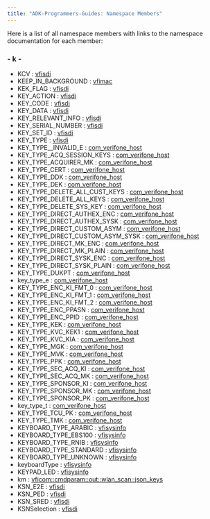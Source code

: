 ```yaml
---
title: "ADK-Programmers-Guides: Namespace Members"
---
```


Here is a list of all namespace members with links to the namespace documentation for each member:

### - k -

- KCV : <a href="namespacevfisdi.md#ac9842112c341daedac40f79bbfdd65a4aff9dfc983d63e8e734c953829d5db5f5">vfisdi</a>
- KEEP_IN_BACKGROUND : <a href="namespacevfimac.md#a3d1d0138ae66b9a9e03ae518de7ecf63a365b0d10413f98eb889815324f8baa8c">vfimac</a>
- KEK_FLAG : <a href="namespacevfisdi.md#ac9842112c341daedac40f79bbfdd65a4a3677d959091614d8176d7ce6b5fba6e1">vfisdi</a>
- KEY_ACTION : <a href="namespacevfisdi.md#ac9842112c341daedac40f79bbfdd65a4ae537a2f935f8da27d63b3d5149e0969a">vfisdi</a>
- KEY_CODE : <a href="namespacevfisdi.md#ac9842112c341daedac40f79bbfdd65a4a8963a78429587c0a9f1785c16fa40941">vfisdi</a>
- KEY_DATA : <a href="namespacevfisdi.md#ac9842112c341daedac40f79bbfdd65a4aea863d5c0bf42bf5a17344c6ffd25e1b">vfisdi</a>
- KEY_RELEVANT_INFO : <a href="namespacevfisdi.md#ac9842112c341daedac40f79bbfdd65a4a459aa224d6c75c306f1e53a3f5751e70">vfisdi</a>
- KEY_SERIAL_NUMBER : <a href="namespacevfisdi.md#ac9842112c341daedac40f79bbfdd65a4a9121dcac23b65a97e2a534c0ce71e4a0">vfisdi</a>
- KEY_SET_ID : <a href="namespacevfisdi.md#ac9842112c341daedac40f79bbfdd65a4a04bb62b7bf4014b2cc7458cd78152e1e">vfisdi</a>
- KEY_TYPE : <a href="namespacevfisdi.md#ac9842112c341daedac40f79bbfdd65a4a44496a73681830274c7dda40ec86172b">vfisdi</a>
- KEY_TYPE\_\_INVALID_E : <a href="namespacecom__verifone__host.md#ab6420af507afd2c6a57f725ad69d11cbaa2678cce73d51c8593a4b32f06e863f6">com_verifone_host</a>
- KEY_TYPE_ACQ_SESSION_KEYS : <a href="namespacecom__verifone__host.md#ab6420af507afd2c6a57f725ad69d11cbaf79e0ff7580875d9bdcf4d10225779c7">com_verifone_host</a>
- KEY_TYPE_ACQUIRER_MK : <a href="namespacecom__verifone__host.md#ab6420af507afd2c6a57f725ad69d11cba478004f6fb9430b21c56edae85c50a90">com_verifone_host</a>
- KEY_TYPE_CERT : <a href="namespacecom__verifone__host.md#ab6420af507afd2c6a57f725ad69d11cba3a40bbfe0fae7cd1418c9eeb94541ebf">com_verifone_host</a>
- KEY_TYPE_DDK : <a href="namespacecom__verifone__host.md#ab6420af507afd2c6a57f725ad69d11cba06ba2d0d2a433b018b9bce5a7b703ed6">com_verifone_host</a>
- KEY_TYPE_DEK : <a href="namespacecom__verifone__host.md#ab6420af507afd2c6a57f725ad69d11cba93b5ecc6254c9553998b5b503c5565c2">com_verifone_host</a>
- KEY_TYPE_DELETE_ALL_CUST_KEYS : <a href="namespacecom__verifone__host.md#ab6420af507afd2c6a57f725ad69d11cbaa7c42d56623245fd2f3f0befa0cb47f6">com_verifone_host</a>
- KEY_TYPE_DELETE_ALL_KEYS : <a href="namespacecom__verifone__host.md#ab6420af507afd2c6a57f725ad69d11cba331d442daf2746bf9d60b3709ec314c3">com_verifone_host</a>
- KEY_TYPE_DELETE_SYS_KEY : <a href="namespacecom__verifone__host.md#ab6420af507afd2c6a57f725ad69d11cba9a7f2b8cd3918549fa78db39c4f93a68">com_verifone_host</a>
- KEY_TYPE_DIRECT_AUTHEX_ENC : <a href="namespacecom__verifone__host.md#ab6420af507afd2c6a57f725ad69d11cba9edf634d7c59ddb63f033e7f91dc7771">com_verifone_host</a>
- KEY_TYPE_DIRECT_AUTHEX_SYSK : <a href="namespacecom__verifone__host.md#ab6420af507afd2c6a57f725ad69d11cbaa50da1d301fd48e8e21e10ba499737d5">com_verifone_host</a>
- KEY_TYPE_DIRECT_CUSTOM_ASYM : <a href="namespacecom__verifone__host.md#ab6420af507afd2c6a57f725ad69d11cba95a6b8bab845cce0b7d7ea0fc6cabb3f">com_verifone_host</a>
- KEY_TYPE_DIRECT_CUSTOM_ASYM_SYSK : <a href="namespacecom__verifone__host.md#ab6420af507afd2c6a57f725ad69d11cbaa2f6a2eeb244c7f15e35d4962b0d651c">com_verifone_host</a>
- KEY_TYPE_DIRECT_MK_ENC : <a href="namespacecom__verifone__host.md#ab6420af507afd2c6a57f725ad69d11cba5ba1a7e32fb7aff0a6c8595f3748b418">com_verifone_host</a>
- KEY_TYPE_DIRECT_MK_PLAIN : <a href="namespacecom__verifone__host.md#ab6420af507afd2c6a57f725ad69d11cba2623446657a3abaaa477ae31aae03538">com_verifone_host</a>
- KEY_TYPE_DIRECT_SYSK_ENC : <a href="namespacecom__verifone__host.md#ab6420af507afd2c6a57f725ad69d11cba5692ffc7bfa4e0a25d8dc3483ec353f9">com_verifone_host</a>
- KEY_TYPE_DIRECT_SYSK_PLAIN : <a href="namespacecom__verifone__host.md#ab6420af507afd2c6a57f725ad69d11cbadb06bfd0ecb8cbef74ed51861c2aecd4">com_verifone_host</a>
- KEY_TYPE_DUKPT : <a href="namespacecom__verifone__host.md#ab6420af507afd2c6a57f725ad69d11cba7d6a499d7761faab2f2af90b7adc6f3e">com_verifone_host</a>
- key_type_e : <a href="namespacecom__verifone__host.md#ab6420af507afd2c6a57f725ad69d11cb">com_verifone_host</a>
- KEY_TYPE_ENC_KI_FMT_0 : <a href="namespacecom__verifone__host.md#ab6420af507afd2c6a57f725ad69d11cbae6cfdb89bd03c0a2199f28e16fec0ee7">com_verifone_host</a>
- KEY_TYPE_ENC_KI_FMT_1 : <a href="namespacecom__verifone__host.md#ab6420af507afd2c6a57f725ad69d11cbabc5fb023d8d677e74d3b48545563a952">com_verifone_host</a>
- KEY_TYPE_ENC_KI_FMT_2 : <a href="namespacecom__verifone__host.md#ab6420af507afd2c6a57f725ad69d11cbacbe0d7ac6481e5ab5ba76f9743313374">com_verifone_host</a>
- KEY_TYPE_ENC_PPASN : <a href="namespacecom__verifone__host.md#ab6420af507afd2c6a57f725ad69d11cba87086d37574db21a706727ea790a3c08">com_verifone_host</a>
- KEY_TYPE_ENC_PPID : <a href="namespacecom__verifone__host.md#ab6420af507afd2c6a57f725ad69d11cba3bfba7d3da9d84c4e5a17dbb531a2264">com_verifone_host</a>
- KEY_TYPE_KEK : <a href="namespacecom__verifone__host.md#ab6420af507afd2c6a57f725ad69d11cba768d13fac4b43aa792f2b529636ee45f">com_verifone_host</a>
- KEY_TYPE_KVC_KEK1 : <a href="namespacecom__verifone__host.md#ab6420af507afd2c6a57f725ad69d11cba824c4c6708c37969db4828faf327aca9">com_verifone_host</a>
- KEY_TYPE_KVC_KIA : <a href="namespacecom__verifone__host.md#ab6420af507afd2c6a57f725ad69d11cbae255a9df4e1aaefbc9366de3f8065d60">com_verifone_host</a>
- KEY_TYPE_MGK : <a href="namespacecom__verifone__host.md#ab6420af507afd2c6a57f725ad69d11cba793c57ed813cdc0fcadd9a1e5d175bbc">com_verifone_host</a>
- KEY_TYPE_MVK : <a href="namespacecom__verifone__host.md#ab6420af507afd2c6a57f725ad69d11cba7221a6157a4a90491547f38975a9ebcf">com_verifone_host</a>
- KEY_TYPE_PPK : <a href="namespacecom__verifone__host.md#ab6420af507afd2c6a57f725ad69d11cba508471c3ad9204286222065b5adb9f23">com_verifone_host</a>
- KEY_TYPE_SEC_ACQ_KI : <a href="namespacecom__verifone__host.md#ab6420af507afd2c6a57f725ad69d11cbaa1b0414e11ad93eea0ed683e5f71817f">com_verifone_host</a>
- KEY_TYPE_SEC_ACQ_MK : <a href="namespacecom__verifone__host.md#ab6420af507afd2c6a57f725ad69d11cba72ac58fd195ecf7c7217bea4a6ff2a23">com_verifone_host</a>
- KEY_TYPE_SPONSOR_KI : <a href="namespacecom__verifone__host.md#ab6420af507afd2c6a57f725ad69d11cba09f2a46c0323886f3c0972645d766899">com_verifone_host</a>
- KEY_TYPE_SPONSOR_MK : <a href="namespacecom__verifone__host.md#ab6420af507afd2c6a57f725ad69d11cbab35dea27712284a2c1a7304978a22b29">com_verifone_host</a>
- KEY_TYPE_SPONSOR_PK : <a href="namespacecom__verifone__host.md#ab6420af507afd2c6a57f725ad69d11cba703240f5f7a5e5250fb0c500718e4ae7">com_verifone_host</a>
- key_type_t : <a href="namespacecom__verifone__host.md#a2418ec606f68970a9ed5ddf6ede58a2f">com_verifone_host</a>
- KEY_TYPE_TCU_PK : <a href="namespacecom__verifone__host.md#ab6420af507afd2c6a57f725ad69d11cbafde71a7e88381351a90819d189395595">com_verifone_host</a>
- KEY_TYPE_TMK : <a href="namespacecom__verifone__host.md#ab6420af507afd2c6a57f725ad69d11cba97fca93a5b7ec4aedee7149073db751e">com_verifone_host</a>
- KEYBOARD_TYPE_ARABIC : <a href="namespacevfisysinfo.md#a7eb335c3825953082e42dc209ff04c05a12010cf06ac4d0a0f5234827c518b292">vfisysinfo</a>
- KEYBOARD_TYPE_EBS100 : <a href="namespacevfisysinfo.md#a7eb335c3825953082e42dc209ff04c05a978234c216689c385c8f440e0582321f">vfisysinfo</a>
- KEYBOARD_TYPE_RNIB : <a href="namespacevfisysinfo.md#a7eb335c3825953082e42dc209ff04c05a2c89dec7f1e43a3b353030718c27deea">vfisysinfo</a>
- KEYBOARD_TYPE_STANDARD : <a href="namespacevfisysinfo.md#a7eb335c3825953082e42dc209ff04c05afae94da55d3356c5333f374b839a7d8c">vfisysinfo</a>
- KEYBOARD_TYPE_UNKNOWN : <a href="namespacevfisysinfo.md#a7eb335c3825953082e42dc209ff04c05a6207fa417a81b4d72b69d00559f2ad2c">vfisysinfo</a>
- keyboardType : <a href="namespacevfisysinfo.md#a7eb335c3825953082e42dc209ff04c05">vfisysinfo</a>
- KEYPAD_LED : <a href="namespacevfisysinfo.md#ab6831a7d06c0a2bc69f9b024f6445a80a27f5f55a7254ef7dbb9907f51ef0ddc6">vfisysinfo</a>
- km : <a href="namespacevficom_1_1cmdparam_1_1out_1_1wlan__scan_1_1json__keys.md#acb03137853de2d38c2c2a2154fbb21eb">vficom::cmdparam::out::wlan_scan::json_keys</a>
- KSN_E2E : <a href="namespacevfisdi.md#add4280440188ede2e1f6ea4397df6cfaa925e7fc81e7e3a9a1b62755f2ffa9b88">vfisdi</a>
- KSN_PED : <a href="namespacevfisdi.md#add4280440188ede2e1f6ea4397df6cfaa5ce820776ed5079963373c85e7fe92cd">vfisdi</a>
- KSN_SRED : <a href="namespacevfisdi.md#add4280440188ede2e1f6ea4397df6cfaa8da62d6be2f10ca11bd06ad14e8e99b9">vfisdi</a>
- KSNSelection : <a href="namespacevfisdi.md#add4280440188ede2e1f6ea4397df6cfa">vfisdi</a>
